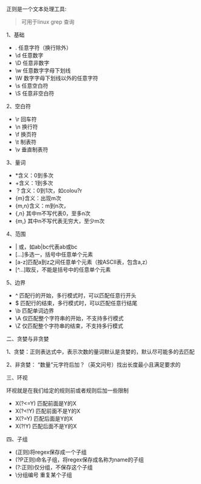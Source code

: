正则是一个文本处理工具: 

> 可用于linux grep 查询


1、基础
- . 任意字符（换行除外）
- \d 任意数字
- \D 任意非数字
- \w 任意数字字母下划线
- \W 数字字母下划线以外的任意字符
- \s 任意空白符
- \S 任意非空白符

 2、空白符
- \r 回车符
- \n 换行符
- \f 换页符
- \t 制表符
- \v 垂直制表符

 3、量词
- *含义：0到多次
- +含义：1到多次
- ？含义：0到1次，如colou?r
- {m}含义：出现m次
- {m,n}含义：m到n次，
- {,n} 其中m不写代表0，至多n次
- {m,} 其中n不写代表无穷大，至少m次

 4、范围
- | 或，如ab|bc代表ab或bc
- [...]多选一，括号中任意单个元素
- [a-z]匹配a到z之间任意单个元素（按ASCII表，包含a,z）
- [^...]取反，不能是括号中的任意单个元素

 5、边界
- ^ 匹配行的开始，多行模式时，可以匹配任意行开头
- $ 匹配行的结束，多行模式时，可以匹配任意行结尾
- \b 匹配单词边界
- \A 仅匹配整个字符串的开始，不支持多行模式
- \Z 仅匹配整个字符串的结束，不支持多行模式

 二、贪婪与非贪婪

 1、贪婪：正则表达式中，表示次数的量词默认是贪婪的，默认尽可能多的去匹配

 2、非贪婪： “数量”元字符后加？（英文问号）找出长度最小且满足要求的

 三、环视

 环视就是在我们给定的规则前或者规则后加一些限制
- X(?<=Y) 匹配前面是Y的X
- X(?<!Y) 匹配前面不是Y的X
- X(?=Y) 匹配后面是Y的X
- X(?!Y) 匹配后面不是Y的X

 四、子组

- (正则)将regex保存成一个子组
- (?P<name>正则)命名子组，将regex保存成名称为name的子组
- (?:正则)仅分组，不保存这个子组
- \分组编号 重复某个子组


